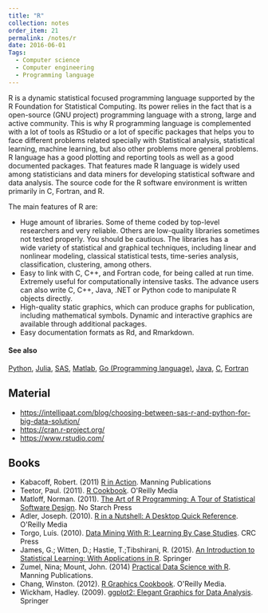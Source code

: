 ```yaml
---
title: "R"
collection: notes
order_item: 21
permalink: /notes/r
date: 2016-06-01
Tags:
  - Computer science
  - Computer engineering
  - Programming language
---
```


R is a dynamic statistical focused programming language supported by the R Foundation for Statistical Computing. Its power relies in the fact that is a open-source (GNU project) programming language with a strong, large and active community. This is why R programming language is complemented with a lot of tools as RStudio or a lot of specific packages that helps you to face different problems related specially with Statistical analysis, statistical learning, machine learning, but also other problems more general problems. R language has a good plotting and reporting tools as well as a good documented packages. That features made R language is widely used among statisticians and data miners for developing statistical software and data analysis. The source code for the R software environment is written primarily in C, Fortran, and R.

The main features of R are:
* Huge amount of libraries. Some of theme coded by top-level researchers and very reliable. Others are low-quality libraries sometimes not tested properly. You should be cautious. The libraries has a  
wide variety of statistical and graphical techniques, including linear and nonlinear modeling, classical statistical tests, time-series analysis, classification, clustering, among others.
* Easy to link with C, C++, and Fortran code, for being called at run time. Extremely useful for computationally intensive tasks. The advance users can also  write C, C++, Java, .NET or Python code to manipulate R objects directly.
* High-quality static graphics, which can produce graphs for publication, including mathematical symbols. Dynamic and interactive graphics are available through additional packages.
* Easy documentation formats as Rd, and Rmarkdown.


#### See also
[Python](/notes/python), [Julia](/notes/julia), [SAS](/notes/sas), [Matlab](/notes/matlab), [Go (Programming language)](/notes/go_(programming_language)), [Java](/notes/java), [C](/notes/c), [Fortran](/notes/fortran)


## Material
* https://intellipaat.com/blog/choosing-between-sas-r-and-python-for-big-data-solution/
* https://cran.r-project.org/
* https://www.rstudio.com/




## Books
* Kabacoff, Robert. (2011) [R in Action](https://www.goodreads.com/book/show/12404630-r-in-action). Manning Publications
* Teetor, Paul. (2011). [R Cookbook](https://www.goodreads.com/book/show/10649139-r-cookbook). O'Reilly Media
* Matloff, Norman. (2011). [The Art of R Programming: A Tour of Statistical Software Design](https://www.goodreads.com/book/show/11746626-the-art-of-r-programming). No Starch Press
* Adler, Joseph. (2010). [R in a Nutshell: A Desktop Quick Reference](https://www.goodreads.com/book/show/6859274-r-in-a-nutshell). O'Reilly Media
* Torgo, Luís. (2010). [Data Mining With R: Learning By Case Studies](https://www.goodreads.com/book/show/7125665-data-mining-with-r). CRC Press
* James, G.; Witten, D.; Hastie, T.;Tibshirani, R. (2015). [An Introduction to Statistical Learning: With Applications in R](https://www.goodreads.com/book/show/17397466-an-introduction-to-statistical-learning). Springer
* Zumel, Nina; Mount, John. (2014) [Practical Data Science with R](https://www.goodreads.com/book/show/18774683-practical-data-science-with-r). Manning Publications.
* Chang, Winston. (2012). [R Graphics Cookbook](https://www.goodreads.com/book/show/17138265-r-graphics-cookbook). O'Reilly Media.
* Wickham, Hadley. (2009). [ggplot2: Elegant Graphics for Data Analysis](https://www.goodreads.com/book/show/6829192-ggplot2). Springer


